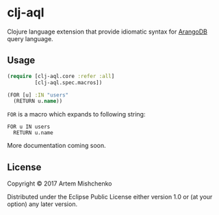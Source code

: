 # clj-aql

Clojure language extension that provide idiomatic syntax for [ArangoDB](https://arangodb.com/) query language.

## Usage

```clojure
(require [clj-aql.core :refer :all]
         [clj-aql.spec.macros])

(FOR [u] :IN "users"
  (RETURN u.name))
```

`FOR` is a macro which expands to following string:
```
FOR u IN users
  RETURN u.name
```

More documentation coming soon.
## License

Copyright © 2017 Artem Mishchenko

Distributed under the Eclipse Public License either version 1.0 or (at
your option) any later version.
